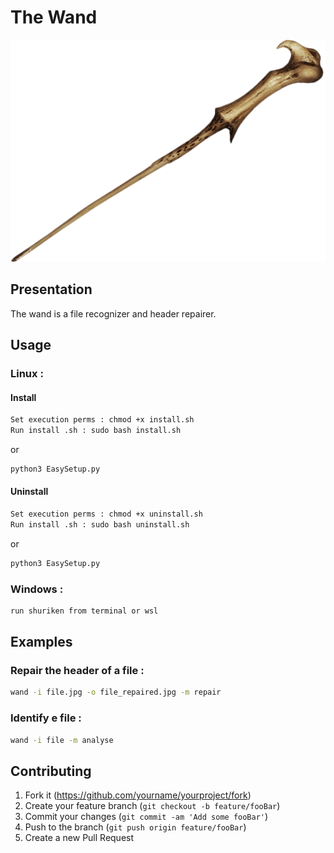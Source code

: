 # The Wand


![](wand.png)


## Presentation

The wand is a file recognizer and header repairer.

## Usage

### Linux :

#### Install
```sh
Set execution perms : chmod +x install.sh
Run install .sh : sudo bash install.sh
```
or
```sh
python3 EasySetup.py
```
#### Uninstall
```sh
Set execution perms : chmod +x uninstall.sh
Run install .sh : sudo bash uninstall.sh
```
or
```sh
python3 EasySetup.py
```

### Windows :
```sh
run shuriken from terminal or wsl
```

## Examples

### Repair the header of a file : 
```sh
wand -i file.jpg -o file_repaired.jpg -m repair
```
### Identify e file : 
```sh
wand -i file -m analyse
```

## Contributing

1. Fork it (<https://github.com/yourname/yourproject/fork>)
2. Create your feature branch (`git checkout -b feature/fooBar`)
3. Commit your changes (`git commit -am 'Add some fooBar'`)
4. Push to the branch (`git push origin feature/fooBar`)
5. Create a new Pull Request
